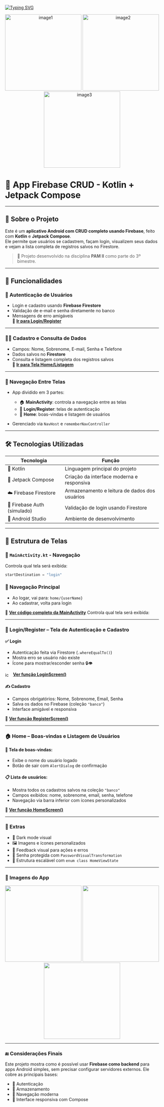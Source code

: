 [![Typing SVG](https://readme-typing-svg.herokuapp.com?color=1877F2&size=35&center=true&vCenter=true&width=1000&lines=App+Firebase+Crud;Aula+de+Pam+II)](https://git.io/typing-svg)

<p align="center">
  <img width="250" height="250" alt="image1" src="https://firebase.google.com/downloads/brand-guidelines/PNG/logo-logomark.png" />
  <img width="250" height="250" alt="image2" src="https://github.com/user-attachments/assets/6bebcdfa-5c77-4c17-8e5c-f8602354d9db" />
  <img width="250" height="250" alt="image3" src="https://github.com/user-attachments/assets/e74e4f57-01dd-4ca2-8141-327c9142ef1e" />
</p>

# 📱 App Firebase CRUD - Kotlin + Jetpack Compose


---

## 🚀 Sobre o Projeto

Este é um **aplicativo Android com CRUD completo usando Firebase**, feito com **Kotlin** e **Jetpack Compose**.  
Ele permite que usuários se cadastrem, façam login, visualizem seus dados e vejam a lista completa de registros salvos no Firestore.

> 🎯 Projeto desenvolvido na disciplina **PAM II** como parte do 3º bimestre.

---

## 📱 Funcionalidades

### 🔐 Autenticação de Usuários

* Login e cadastro usando **Firebase Firestore**
* Validação de e-mail e senha diretamente no banco
* Mensagens de erro amigáveis  
🔗 **[Ir para Login/Register](#-loginregister---tela-de-autenticação-e-cadastro)**

---

### 🧑‍💼 Cadastro e Consulta de Dados

* Campos: Nome, Sobrenome, E-mail, Senha e Telefone
* Dados salvos no **Firestore**
* Consulta e listagem completa dos registros salvos  
🔗 **[Ir para Tela Home/Listagem](#-home---boas-vindas-e-listagem-de-usuários)**

---

### 📲 Navegação Entre Telas

* App dividido em 3 partes:

  * 🏠 **MainActivity**: controla a navegação entre as telas
  * 🔐 **Login/Register**: telas de autenticação
  * 📄 **Home**: boas-vindas e listagem de usuários
* Gerenciado via `NavHost` e `rememberNavController`

---

## 🛠️ Tecnologias Utilizadas

| Tecnologia                  | Função                                        |
| ---------------------------| ---------------------------------------------|
| 🔹 Kotlin                  | Linguagem principal do projeto                |
| 🎨 Jetpack Compose         | Criação da interface moderna e responsiva     |
| ☁️ Firebase Firestore      | Armazenamento e leitura de dados dos usuários |
| 🔐 Firebase Auth (simulado)| Validação de login usando Firestore           |
| 🧪 Android Studio          | Ambiente de desenvolvimento                   |

---

## 📁 Estrutura de Telas

### 🔹 `MainActivity.kt` - Navegação

Controla qual tela será exibida:

```kotlin
startDestination = "login"
````

### 🚦 Navegação Principal

- Ao logar, vai para: `home/{userName}`
- Ao cadastrar, volta para login  

🔗 **[Ver código completo da MainActivity](#mainactivity---controle-de-navegação)**
Controla qual tela será exibida:

---

### 🔐 Login/Register – Tela de Autenticação e Cadastro

#### ✅ Login

- Autenticação feita via Firestore (`.whereEqualTo()`)
- Mostra erro se usuário não existe
- Ícone para mostrar/esconder senha 🔒👁️  

<img src="https://github.com/user-attachments/assets/a1ac7234-53bd-4f51-a69b-78c1c4ad5060" alt="icon" width="16" height="16" style="vertical-align:middle; margin-right:6px;" /> **[Ver função LoginScreen()](#loginscreen)**

#### ✍️ Cadastro

- Campos obrigatórios: Nome, Sobrenome, Email, Senha
- Salva os dados no Firebase (coleção `"banco"`)
- Interface amigável e responsiva  

🔗 **[Ver função RegisterScreen()](#registerscreen)**

---

### 🏠 Home – Boas-vindas e Listagem de Usuários

#### 🎉 Tela de boas-vindas:

- Exibe o nome do usuário logado
- Botão de sair com `AlertDialog` de confirmação

#### 📋 Lista de usuários:

- Mostra todos os cadastros salvos na coleção `"banco"`
- Campos exibidos: nome, sobrenome, email, senha, telefone
- Navegação via barra inferior com ícones personalizados  

🔗 **[Ver função HomeScreen()](#homescreen)**

---

### 🧩 Extras

- 🌙 Dark mode visual
- 🖼️ Imagens e ícones personalizados
- 💬 Feedback visual para ações e erros
- 🔐 Senha protegida com `PasswordVisualTransformation`
- 🧪 Estrutura escalável com `enum class HomeViewState`

---

### 📸 Imagens do App

<p align="center">
  <img width="250" src="https://github.com/user-attachments/assets/6fd640ff-1a66-4702-a459-92b9ac7008dc" />
  <img width="250" src="https://github.com/user-attachments/assets/6bebcdfa-5c77-4c17-8e5c-f8602354d9db" />
  <img width="250" src="https://github.com/user-attachments/assets/e74e4f57-01dd-4ca2-8141-327c9142ef1e" />
</p>

---

### 🔚 Considerações Finais

Este projeto mostra como é possível usar **Firebase como backend** para apps Android simples, sem precisar configurar servidores externos. Ele cobre as principais bases:

- 🔐 Autenticação  
- 📁 Armazenamento  
- 🧭 Navegação moderna  
- 🎨 Interface responsiva com Compose


